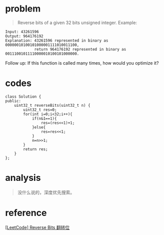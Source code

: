 # problem
> Reverse bits of a given 32 bits unsigned integer.
Example:
```
Input: 43261596
Output: 964176192
Explanation: 43261596 represented in binary as 00000010100101000001111010011100, 
             return 964176192 represented in binary as 00111001011110000010100101000000.
```
Follow up:
If this function is called many times, how would you optimize it?

# codes
```
class Solution {
public:
    uint32_t reverseBits(uint32_t n) {
        uint32_t res=0;
        for(int i=0;i<32;i++){
            if(n&1==1){
                res=(res<<1)+1;
            }else{
                res=res<<1;
            }
            n=n>>1;
        }
        return res;
    }
};
```

# analysis
>没什么说的，深度优先搜索。

# reference
[[LeetCode] Reverse Bits 翻转位][1]

[1]: http://www.cnblogs.com/grandyang/p/4321355.html